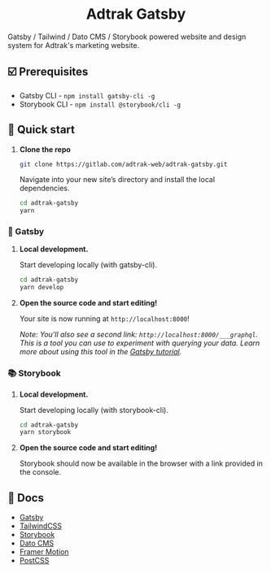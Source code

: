 <h1 align="center">
  Adtrak Gatsby
</h1>

Gatsby / Tailwind / Dato CMS / Storybook powered website and design system for Adtrak's marketing website.

## ☑️ Prerequisites
- Gatsby CLI - `npm install gatsby-cli -g`
- Storybook CLI - `npm install @storybook/cli -g`

## 🚀 Quick start
1.  **Clone the repo**

    ```sh
    git clone https://gitlab.com/adtrak-web/adtrak-gatsby.git
    ```

    Navigate into your new site’s directory and install the local dependencies.

    ```sh
    cd adtrak-gatsby
    yarn
    ```

### 🎩 Gatsby

1.  **Local development.**

    Start developing locally (with gatsby-cli).

    ```sh
    cd adtrak-gatsby
    yarn develop
    ```

1.  **Open the source code and start editing!**

    Your site is now running at `http://localhost:8000`!

    _Note: You'll also see a second link: _`http://localhost:8000/___graphql`_. This is a tool you can use to experiment with querying your data. Learn more about using this tool in the [Gatsby tutorial](https://www.gatsbyjs.org/tutorial/part-five/#introducing-graphiql)._

### 📚 Storybook

1.  **Local development.**

    Start developing locally (with storybook-cli).

    ```sh
    cd adtrak-gatsby
    yarn storybook
    ```

1.  **Open the source code and start editing!**

    Storybook should now be available in the browser with a link provided in the console.

## 📄 Docs

- [Gatsby](https://www.gatsbyjs.org/docs/)
- [TailwindCSS](https://tailwindcss.com/)
- [Storybook](https://storybook.js.org/)
- [Dato CMS](https://www.datocms.com/)
- [Framer Motion](https://www.framer.com/motion/)
- [PostCSS](https://postcss.org/)